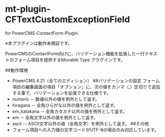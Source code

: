 # mt-plugin-CFTextCustomExceptionField
for PowerCMS-ContactForm-Plugin.

※本プラグインは動作未検証です。

PowerCMSのContactForm向けに、バリデーション機能を拡張した一行テキストのフォーム項目を提供するMovable Type プラグインです。

##動作環境
- PowerCMS 4.21（全てのエディション）
##バリデーションの設定
フォーム項目の編集画面の項目「オプション」に、次の値をカンマ（,）区切りで追加する事で、バリデーションを拡張できる仕様です。
- numeric
-- 数値以外の値を例外として返す。
- hiragana
-- 全角ひらがな以外の値を例外として返す。
- em_katakana
-- 全角カタカナ以外の値を例外として返す。
- em
-- 全角文字以外の値を例外として返す。
- ascii
-- ASCII文字以外の値（全角文字）を例外として返す。
##その他
- フォーム項目への入力値の文字コードがUTF-8の場合のみ対応しています。

